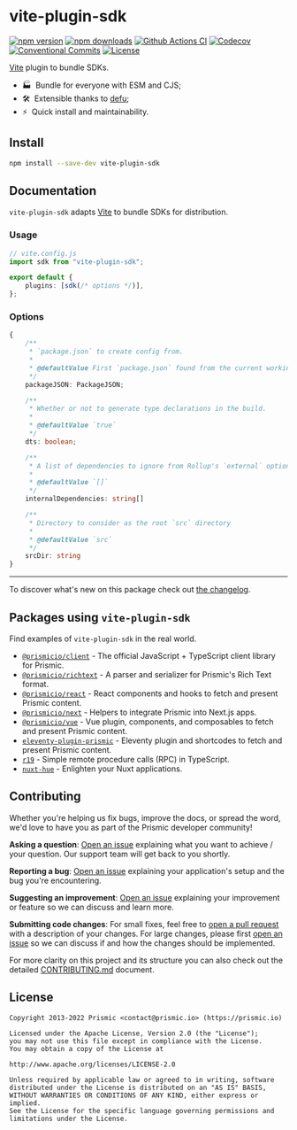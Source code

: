 <!--

TODO: Go through all "TODO" comments in the project

TODO: Replace all on all files (README.md, CONTRIBUTING.md, bug_report.md, package.json):
- vite-plugin-sdk
- Vite plugin to bundle SDKs
- prismicio-community/vite-plugin-sdk
- vite-plugin-sdk

-->

# vite-plugin-sdk

[![npm version][npm-version-src]][npm-version-href]
[![npm downloads][npm-downloads-src]][npm-downloads-href]
[![Github Actions CI][github-actions-ci-src]][github-actions-ci-href]
[![Codecov][codecov-src]][codecov-href]
[![Conventional Commits][conventional-commits-src]][conventional-commits-href]
[![License][license-src]][license-href]

<!-- TODO: Replacing link to Prismic with [Prismic][prismic] is useful here -->

[Vite][vite] plugin to bundle SDKs.

- 🏭 &nbsp;Bundle for everyone with ESM and CJS;
- 🛠 &nbsp;Extensible thanks to [defu][defu];
- ⚡ &nbsp;Quick install and maintainability.

<!--

TODO: Create a small list of package features:

- 🤔 &nbsp;A useful feature;
- 🥴 &nbsp;Another useful feature;
- 🙃 &nbsp;A final useful feature.

Non-breaking space: &nbsp; are here on purpose to fix emoji rendering on certain systems.

-->

## Install

```bash
npm install --save-dev vite-plugin-sdk
```

## Documentation

`vite-plugin-sdk` adapts [Vite][vite] to bundle SDKs for distribution.

### Usage

```typescript
// vite.config.js
import sdk from "vite-plugin-sdk";

export default {
	plugins: [sdk(/* options */)],
};
```

### Options

```typescript
{
	/**
	 * `package.json` to create config from.
	 *
	 * @defaultValue First `package.json` found from the current working directory and up.
	 */
	packageJSON: PackageJSON;

	/**
	 * Whether or not to generate type declarations in the build.
	 *
	 * @defaultValue `true`
	 */
	dts: boolean;

	/**
	 * A list of dependencies to ignore from Rollup's `external` option.
	 *
	 * @defaultValue `[]`
	 */
	internalDependencies: string[]

	/**
	 * Directory to consider as the root `src` directory
	 *
	 * @defaultValue `src`
	 */
	srcDir: string
}
```

---

To discover what's new on this package check out [the changelog][changelog].

## Packages using `vite-plugin-sdk`

Find examples of `vite-plugin-sdk` in the real world.

- [`@prismicio/client`](https://github.com/prismicio/prismic-client) - The official JavaScript + TypeScript client library for Prismic.
- [`@prismicio/richtext`](https://github.com/prismicio/prismic-richtext) - A parser and serializer for Prismic's Rich Text format.
- [`@prismicio/react`](https://github.com/prismicio/prismic-react) - React components and hooks to fetch and present Prismic content.
- [`@prismicio/next`](https://github.com/prismicio/prismic-next) - Helpers to integrate Prismic into Next.js apps.
- [`@prismicio/vue`](https://github.com/prismicio/prismic-vue) - Vue plugin, components, and composables to fetch and present Prismic content.
- [`eleventy-plugin-prismic`](https://github.com/prismicio-community/eleventy-plugin-prismic) - Eleventy plugin and shortcodes to fetch and present Prismic content.
- [`r19`](https://github.com/prismicio-community/r19) - Simple remote procedure calls (RPC) in TypeScript.
- [`nuxt-hue`](https://github.com/lihbr/nuxt-hue) - Enlighten your Nuxt applications.

## Contributing

Whether you're helping us fix bugs, improve the docs, or spread the word, we'd love to have you as part of the Prismic developer community!

**Asking a question**: [Open an issue][repo-bug-report] explaining what you want to achieve / your question. Our support team will get back to you shortly.

**Reporting a bug**: [Open an issue][repo-bug-report] explaining your application's setup and the bug you're encountering.

**Suggesting an improvement**: [Open an issue][repo-feature-request] explaining your improvement or feature so we can discuss and learn more.

**Submitting code changes**: For small fixes, feel free to [open a pull request][repo-pull-requests] with a description of your changes. For large changes, please first [open an issue][repo-feature-request] so we can discuss if and how the changes should be implemented.

For more clarity on this project and its structure you can also check out the detailed [CONTRIBUTING.md][contributing] document.

## License

```
Copyright 2013-2022 Prismic <contact@prismic.io> (https://prismic.io)

Licensed under the Apache License, Version 2.0 (the "License");
you may not use this file except in compliance with the License.
You may obtain a copy of the License at

http://www.apache.org/licenses/LICENSE-2.0

Unless required by applicable law or agreed to in writing, software
distributed under the License is distributed on an "AS IS" BASIS,
WITHOUT WARRANTIES OR CONDITIONS OF ANY KIND, either express or implied.
See the License for the specific language governing permissions and
limitations under the License.
```

<!-- Links -->

[vite]: https://vitejs.dev
[prismic]: https://prismic.io
[defu]: https://github.com/unjs/defu#function-merger

<!-- TODO: Replace link with a more useful one if available -->

[changelog]: ./CHANGELOG.md
[contributing]: ./CONTRIBUTING.md

<!-- TODO: Replace link with a more useful one if available -->

[repo-bug-report]: https://github.com/prismicio-community/vite-plugin-sdk/issues/new?assignees=&labels=bug&template=bug_report.md&title=
[repo-feature-request]: https://github.com/prismicio-community/vite-plugin-sdk/issues/new?assignees=&labels=enhancement&template=feature_request.md&title=
[repo-pull-requests]: https://github.com/prismicio-community/vite-plugin-sdk/pulls

<!-- Badges -->

[npm-version-src]: https://img.shields.io/npm/v/vite-plugin-sdk/latest.svg
[npm-version-href]: https://npmjs.com/package/vite-plugin-sdk
[npm-downloads-src]: https://img.shields.io/npm/dm/vite-plugin-sdk.svg
[npm-downloads-href]: https://npmjs.com/package/vite-plugin-sdk
[github-actions-ci-src]: https://github.com/prismicio-community/vite-plugin-sdk/workflows/ci/badge.svg
[github-actions-ci-href]: https://github.com/prismicio-community/vite-plugin-sdk/actions?query=workflow%3Aci
[codecov-src]: https://img.shields.io/codecov/c/github/prismicio-community/vite-plugin-sdk.svg
[codecov-href]: https://codecov.io/gh/prismicio-community/vite-plugin-sdk
[conventional-commits-src]: https://img.shields.io/badge/Conventional%20Commits-1.0.0-yellow.svg
[conventional-commits-href]: https://conventionalcommits.org
[license-src]: https://img.shields.io/npm/l/vite-plugin-sdk.svg
[license-href]: https://npmjs.com/package/vite-plugin-sdk
